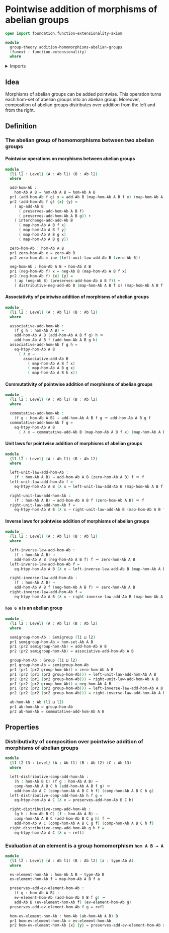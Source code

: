 # Pointwise addition of morphisms of abelian groups

```agda
open import foundation.function-extensionality-axiom

module
  group-theory.addition-homomorphisms-abelian-groups
  (funext : function-extensionality)
  where
```

<details><summary>Imports</summary>

```agda
open import foundation.action-on-identifications-functions
open import foundation.dependent-pair-types
open import foundation.identity-types funext
open import foundation.universe-levels

open import group-theory.abelian-groups funext
open import group-theory.groups funext
open import group-theory.homomorphisms-abelian-groups funext
open import group-theory.semigroups funext
```

</details>

## Idea

Morphisms of abelian groups can be added pointwise. This operation turns each
hom-set of abelian groups into an abelian group. Moreover, composition of
abelian groups distributes over addition from the left and from the right.

## Definition

### The abelian group of homomorphisms between two abelian groups

#### Pointwise operations on morphisms between abelian groups

```agda
module _
  {l1 l2 : Level} (A : Ab l1) (B : Ab l2)
  where

  add-hom-Ab :
    hom-Ab A B → hom-Ab A B → hom-Ab A B
  pr1 (add-hom-Ab f g) x = add-Ab B (map-hom-Ab A B f x) (map-hom-Ab A B g x)
  pr2 (add-hom-Ab f g) {x} {y} =
    ( ap-add-Ab B
      ( preserves-add-hom-Ab A B f)
      ( preserves-add-hom-Ab A B g)) ∙
    ( interchange-add-add-Ab B
      ( map-hom-Ab A B f x)
      ( map-hom-Ab A B f y)
      ( map-hom-Ab A B g x)
      ( map-hom-Ab A B g y))

  zero-hom-Ab : hom-Ab A B
  pr1 zero-hom-Ab x = zero-Ab B
  pr2 zero-hom-Ab = inv (left-unit-law-add-Ab B (zero-Ab B))

  neg-hom-Ab : hom-Ab A B → hom-Ab A B
  pr1 (neg-hom-Ab f) x = neg-Ab B (map-hom-Ab A B f x)
  pr2 (neg-hom-Ab f) {x} {y} =
    ( ap (neg-Ab B) (preserves-add-hom-Ab A B f)) ∙
    ( distributive-neg-add-Ab B (map-hom-Ab A B f x) (map-hom-Ab A B f y))
```

#### Associativity of pointwise addition of morphisms of abelian groups

```agda
module _
  {l1 l2 : Level} (A : Ab l1) (B : Ab l2)
  where

  associative-add-hom-Ab :
    (f g h : hom-Ab A B) →
    add-hom-Ab A B (add-hom-Ab A B f g) h ＝
    add-hom-Ab A B f (add-hom-Ab A B g h)
  associative-add-hom-Ab f g h =
    eq-htpy-hom-Ab A B
      ( λ x →
        associative-add-Ab B
          ( map-hom-Ab A B f x)
          ( map-hom-Ab A B g x)
          ( map-hom-Ab A B h x))
```

#### Commutativity of pointwise addition of morphisms of abelian groups

```agda
module _
  {l1 l2 : Level} (A : Ab l1) (B : Ab l2)
  where

  commutative-add-hom-Ab :
    (f g : hom-Ab A B) → add-hom-Ab A B f g ＝ add-hom-Ab A B g f
  commutative-add-hom-Ab f g =
    eq-htpy-hom-Ab A B
      ( λ x → commutative-add-Ab B (map-hom-Ab A B f x) (map-hom-Ab A B g x))
```

#### Unit laws for pointwise addition of morphisms of abelian groups

```agda
module _
  {l1 l2 : Level} (A : Ab l1) (B : Ab l2)
  where

  left-unit-law-add-hom-Ab :
    (f : hom-Ab A B) → add-hom-Ab A B (zero-hom-Ab A B) f ＝ f
  left-unit-law-add-hom-Ab f =
    eq-htpy-hom-Ab A B (λ x → left-unit-law-add-Ab B (map-hom-Ab A B f x))

  right-unit-law-add-hom-Ab :
    (f : hom-Ab A B) → add-hom-Ab A B f (zero-hom-Ab A B) ＝ f
  right-unit-law-add-hom-Ab f =
    eq-htpy-hom-Ab A B (λ x → right-unit-law-add-Ab B (map-hom-Ab A B f x))
```

#### Inverse laws for pointwise addition of morphisms of abelian groups

```agda
module _
  {l1 l2 : Level} (A : Ab l1) (B : Ab l2)
  where

  left-inverse-law-add-hom-Ab :
    (f : hom-Ab A B) →
    add-hom-Ab A B (neg-hom-Ab A B f) f ＝ zero-hom-Ab A B
  left-inverse-law-add-hom-Ab f =
    eq-htpy-hom-Ab A B (λ x → left-inverse-law-add-Ab B (map-hom-Ab A B f x))

  right-inverse-law-add-hom-Ab :
    (f : hom-Ab A B) →
    add-hom-Ab A B f (neg-hom-Ab A B f) ＝ zero-hom-Ab A B
  right-inverse-law-add-hom-Ab f =
    eq-htpy-hom-Ab A B (λ x → right-inverse-law-add-Ab B (map-hom-Ab A B f x))
```

#### `hom G H` is an abelian group

```agda
module _
  {l1 l2 : Level} (A : Ab l1) (B : Ab l2)
  where

  semigroup-hom-Ab : Semigroup (l1 ⊔ l2)
  pr1 semigroup-hom-Ab = hom-set-Ab A B
  pr1 (pr2 semigroup-hom-Ab) = add-hom-Ab A B
  pr2 (pr2 semigroup-hom-Ab) = associative-add-hom-Ab A B

  group-hom-Ab : Group (l1 ⊔ l2)
  pr1 group-hom-Ab = semigroup-hom-Ab
  pr1 (pr1 (pr2 group-hom-Ab)) = zero-hom-Ab A B
  pr1 (pr2 (pr1 (pr2 group-hom-Ab))) = left-unit-law-add-hom-Ab A B
  pr2 (pr2 (pr1 (pr2 group-hom-Ab))) = right-unit-law-add-hom-Ab A B
  pr1 (pr2 (pr2 group-hom-Ab)) = neg-hom-Ab A B
  pr1 (pr2 (pr2 (pr2 group-hom-Ab))) = left-inverse-law-add-hom-Ab A B
  pr2 (pr2 (pr2 (pr2 group-hom-Ab))) = right-inverse-law-add-hom-Ab A B

  ab-hom-Ab : Ab (l1 ⊔ l2)
  pr1 ab-hom-Ab = group-hom-Ab
  pr2 ab-hom-Ab = commutative-add-hom-Ab A B
```

## Properties

### Distributivity of composition over pointwise addition of morphisms of abelian groups

```agda
module _
  {l1 l2 l3 : Level} (A : Ab l1) (B : Ab l2) (C : Ab l3)
  where

  left-distributive-comp-add-hom-Ab :
    (h : hom-Ab B C) (f g : hom-Ab A B) →
    comp-hom-Ab A B C h (add-hom-Ab A B f g) ＝
    add-hom-Ab A C (comp-hom-Ab A B C h f) (comp-hom-Ab A B C h g)
  left-distributive-comp-add-hom-Ab h f g =
    eq-htpy-hom-Ab A C (λ x → preserves-add-hom-Ab B C h)

  right-distributive-comp-add-hom-Ab :
    (g h : hom-Ab B C) (f : hom-Ab A B) →
    comp-hom-Ab A B C (add-hom-Ab B C g h) f ＝
    add-hom-Ab A C (comp-hom-Ab A B C g f) (comp-hom-Ab A B C h f)
  right-distributive-comp-add-hom-Ab g h f =
    eq-htpy-hom-Ab A C (λ x → refl)
```

### Evaluation at an element is a group homomorphism `hom A B → A`

```agda
module _
  {l1 l2 : Level} (A : Ab l1) (B : Ab l2) (a : type-Ab A)
  where

  ev-element-hom-Ab : hom-Ab A B → type-Ab B
  ev-element-hom-Ab f = map-hom-Ab A B f a

  preserves-add-ev-element-hom-Ab :
    (f g : hom-Ab A B) →
    ev-element-hom-Ab (add-hom-Ab A B f g) ＝
    add-Ab B (ev-element-hom-Ab f) (ev-element-hom-Ab g)
  preserves-add-ev-element-hom-Ab f g = refl

  hom-ev-element-hom-Ab : hom-Ab (ab-hom-Ab A B) B
  pr1 hom-ev-element-hom-Ab = ev-element-hom-Ab
  pr2 hom-ev-element-hom-Ab {x} {y} = preserves-add-ev-element-hom-Ab x y
```
